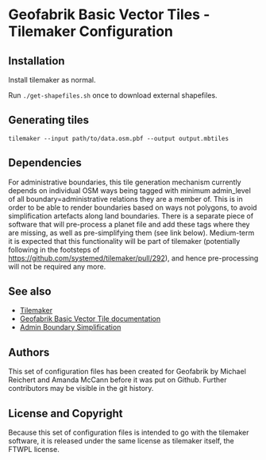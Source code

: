 # Geofabrik Basic Vector Tiles - Tilemaker Configuration

## Installation

Install tilemaker as normal.

Run `./get-shapefiles.sh` once to download external shapefiles.

## Generating tiles

	tilemaker --input path/to/data.osm.pbf --output output.mbtiles

## Dependencies

For administrative boundaries, this tile generation mechanism currently depends
on individual OSM ways being tagged with minimum admin_level of all boundary=administrative
relations they are a member of. This is in order to be able to render boundaries
based on ways not polygons, to avoid simplification artefacts along land boundaries. 
There is a separate piece of software that will pre-process a planet file and add these
tags where they are missing, as well as pre-simplifying them (see link below). Medium-term it is expected 
that this functionality will be part of tilemaker (potentially following in the footsteps 
of https://github.com/systemed/tilemaker/pull/292), and hence pre-processing will not be required any more.

## See also

* [Tilemaker](https://github.com/systemed/tilemaker)
* [Geofabrik Basic Vector Tile documentation](https://github.com/geofabrik/geofabrik-basicvt-docs)
* [Admin Boundary Simplification](https://github.com/geofabrik/admin-polygon-simplify)

## Authors

This set of configuration files has been created for Geofabrik by Michael Reichert 
and Amanda McCann before it was put on Github. Further contributors may be visible 
in the git history.

## License and Copyright

Because this set of configuration files is intended to go with the tilemaker software,
it is released under the same license as tilemaker itself, the FTWPL license.

